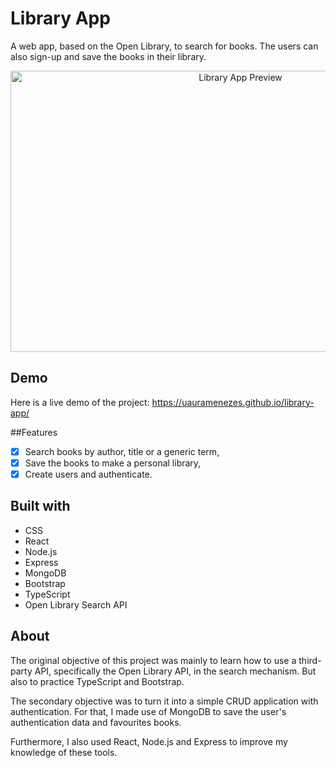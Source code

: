# Library App
A web app, based on the Open Library, to search for books. The users can also sign-up and save the books in their library.

<p align="center">
    <img alt="Library App Preview" src="./images/library-app.gif" width="720px" height="450px" />
</p>

## Demo
Here is a live demo of the project: https://uauramenezes.github.io/library-app/

##Features
- [x] Search books by author, title or a generic term,
- [x] Save the books to make a personal library,
- [x] Create users and authenticate.

## Built with
* CSS
* React
* Node.js
* Express
* MongoDB
* Bootstrap
* TypeScript
* Open Library Search API

## About
The original objective of this project was mainly to learn how to use a third-party API, specifically the Open Library API, in the search mechanism. But also to practice TypeScript and Bootstrap.

The secondary objective was to turn it into a simple CRUD application with authentication. For that, I made use of MongoDB to save the user's authentication data and favourites books. 

Furthermore, I also used React, Node.js and Express to improve my knowledge of these tools.
